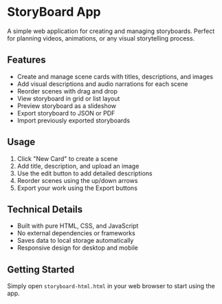 # StoryBoard App

A simple web application for creating and managing storyboards. Perfect for planning videos, animations, or any visual storytelling process.

## Features

- Create and manage scene cards with titles, descriptions, and images
- Add visual descriptions and audio narrations for each scene
- Reorder scenes with drag and drop
- View storyboard in grid or list layout
- Preview storyboard as a slideshow
- Export storyboard to JSON or PDF
- Import previously exported storyboards

## Usage

1. Click "New Card" to create a scene
2. Add title, description, and upload an image
3. Use the edit button to add detailed descriptions
4. Reorder scenes using the up/down arrows
5. Export your work using the Export buttons

## Technical Details

- Built with pure HTML, CSS, and JavaScript
- No external dependencies or frameworks
- Saves data to local storage automatically
- Responsive design for desktop and mobile

## Getting Started

Simply open `storyboard-html.html` in your web browser to start using the app.
